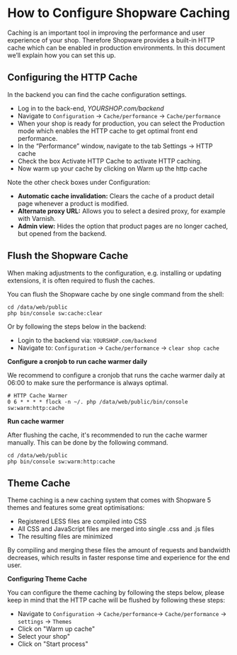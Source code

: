 <!-- source: https://support.hypernode.com/en/ecommerce/shopware/how-to-configure-shopware-caching/ -->

# How to Configure Shopware Caching

Caching is an important tool in improving the performance and user experience of your shop. Therefore Shopware provides a built-in HTTP cache which can be enabled in production environments. In this document we’ll explain how you can set this up.

## Configuring the HTTP Cache

In the backend you can find the cache configuration settings.

- Log in to the back-end, *YOURSHOP.com/backend*
- Navigate to `Configuration` -> `Cache/performance` -> `Cache/performance`
- When your shop is ready for production, you can select the Production mode which enables the HTTP cache to get optimal front end performance.
- In the “Performance” window, navigate to the tab Settings -> HTTP cache
- Check the box Activate HTTP Cache to activate HTTP caching.
- Now warm up your cache by clicking on Warm up the http cache

Note the other check boxes under Configuration:

- **Automatic cache invalidation:** Clears the cache of a product detail page whenever a product is modified.
- **Alternate proxy URL:** Allows you to select a desired proxy, for example with Varnish.
- **Admin view:** Hides the option that product pages are no longer cached, but opened from the backend.

## Flush the Shopware Cache

When making adjustments to the configuration, e.g. installing or updating extensions, it is often required to flush the caches.

You can flush the Shopware cache by one single command from the shell:

```nginx
cd /data/web/public
php bin/console sw:cache:clear
```

Or by following the steps below in the backend:

- Login to the backend via: `YOURSHOP.com/backend`
- Navigate to: `Configuration` -> `Cache/performance` -> `clear shop cache`

**Configure a cronjob to run cache warmer daily**

We recommend to configure a cronjob that runs the cache warmer daily at 06:00 to make sure the performance is always optimal.

```nginx
# HTTP Cache Warmer
0 6 * * * * flock -n ~/. php /data/web/public/bin/console sw:warm:http:cache

```

**Run cache warmer**

After flushing the cache, it's recommended to run the cache warmer manually. This can be done by the following command.

```nginx
cd /data/web/public
php bin/console sw:warm:http:cache
```

## Theme Cache

Theme caching is a new caching system that comes with Shopware 5 themes and features some great optimisations:

- Registered LESS files are compiled into CSS
- All CSS and JavaScript files are merged into single .css and .js files
- The resulting files are minimized

By compiling and merging these files the amount of requests and bandwidth decreases, which results in faster response time and experience for the end user.

**Configuring Theme Cache**

You can configure the theme caching by following the steps below, please keep in mind that the HTTP cache will be flushed by following these steps:

- Navigate to `Configuration` -> `Cache/performance`-> `Cache/performance` -> `settings` -> `Themes`
- Click on "Warm up cache"
- Select your shop"
- Click on "Start process"
